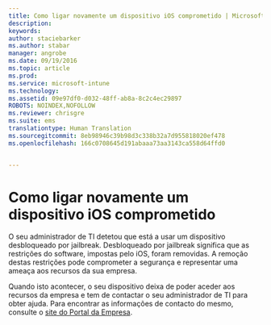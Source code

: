 ```yaml
---
title: Como ligar novamente um dispositivo iOS comprometido | Microsoft Intune
description: 
keywords: 
author: staciebarker
ms.author: stabar
manager: angrobe
ms.date: 09/19/2016
ms.topic: article
ms.prod: 
ms.service: microsoft-intune
ms.technology: 
ms.assetid: 09e97df0-d032-48ff-ab8a-8c2c4ec29897
ROBOTS: NOINDEX,NOFOLLOW
ms.reviewer: chrisgre
ms.suite: ems
translationtype: Human Translation
ms.sourcegitcommit: 8eb98946c39b98d3c338b32a7d955818020ef478
ms.openlocfilehash: 166c0708645d191abaaa73aa3143ca558d64ffd0


---
```


# Como ligar novamente um dispositivo iOS comprometido
O seu administrador de TI detetou que está a usar um dispositivo desbloqueado por jailbreak. Desbloqueado por jailbreak significa que as restrições do software, impostas pelo iOS, foram removidas. A remoção destas restrições pode comprometer a segurança e representar uma ameaça aos recursos da sua empresa. 

Quando isto acontecer, o seu dispositivo deixa de poder aceder aos recursos da empresa e tem de contactar o seu administrador de TI para obter ajuda. Para encontrar as informações de contacto do mesmo, consulte o [site do Portal da Empresa](http://portal.manage.microsoft.com).



<!--HONumber=Oct16_HO2-->


